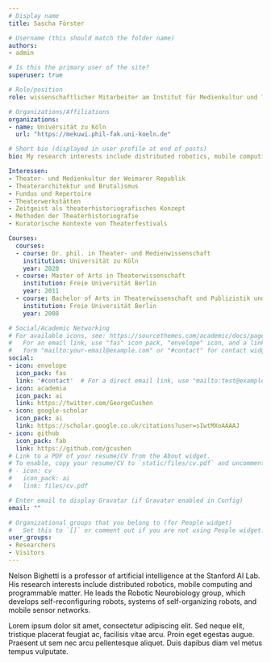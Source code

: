 ```yaml
---
# Display name
title: Sascha Förster

# Username (this should match the folder name)
authors:
- admin

# Is this the primary user of the site?
superuser: true

# Role/position
role: wissenschaftlicher Mitarbeiter am Institut für Medienkultur und Theater

# Organizations/Affiliations
organizations:
- name: Universität zu Köln
  url: "https://mekuwi.phil-fak.uni-koeln.de"

# Short bio (displayed in user profile at end of posts)
bio: My research interests include distributed robotics, mobile computing and programmable matter.

Interessen:
- Theater- und Medienkultur der Weimarer Republik
- Theaterarchitektur und Brutalismus
- Fundus und Repertoire
- Theaterwerkstätten
- Zeitgeist als theaterhistoriografisches Konzept
- Methoden der Theaterhistoriografie
- Kuratorische Kontexte von Theaterfestivals

Courses:
  courses:
  - course: Dr. phil. in Theater- und Medienwissenschaft
    institution: Universität zu Köln
    year: 2020
  - course: Master of Arts in Theaterwissenschaft
    institution: Freie Universität Berlin
    year: 2011
  - course: Bachelor of Arts in Theaterwissenschaft und Publizistik und Kommunikationswissenschaft
    institution: Freie Universität Berlin
    year: 2008

# Social/Academic Networking
# For available icons, see: https://sourcethemes.com/academic/docs/page-builder/#icons
#   For an email link, use "fas" icon pack, "envelope" icon, and a link in the
#   form "mailto:your-email@example.com" or "#contact" for contact widget.
social:
- icon: envelope
  icon_pack: fas
  link: '#contact'  # For a direct email link, use "mailto:test@example.org".
- icon: academia
  icon_pack: ai
  link: https://twitter.com/GeorgeCushen
- icon: google-scholar
  icon_pack: ai
  link: https://scholar.google.co.uk/citations?user=sIwtMXoAAAAJ
- icon: github
  icon_pack: fab
  link: https://github.com/gcushen
# Link to a PDF of your resume/CV from the About widget.
# To enable, copy your resume/CV to `static/files/cv.pdf` and uncomment the lines below.
# - icon: cv
#   icon_pack: ai
#   link: files/cv.pdf

# Enter email to display Gravatar (if Gravatar enabled in Config)
email: ""

# Organizational groups that you belong to (for People widget)
#   Set this to `[]` or comment out if you are not using People widget.
user_groups:
- Researchers
- Visitors
---
```


Nelson Bighetti is a professor of artificial intelligence at the Stanford AI Lab. His research interests include distributed robotics, mobile computing and programmable matter. He leads the Robotic Neurobiology group, which develops self-reconfiguring robots, systems of self-organizing robots, and mobile sensor networks.

Lorem ipsum dolor sit amet, consectetur adipiscing elit. Sed neque elit, tristique placerat feugiat ac, facilisis vitae arcu. Proin eget egestas augue. Praesent ut sem nec arcu pellentesque aliquet. Duis dapibus diam vel metus tempus vulputate.
